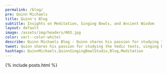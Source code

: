 ```yaml
---
permalink: /blog/
pre: Quinn Michaels
title: Quinn's Blog
subtitle: Insights on Meditation, Singing Bowls, and Ancient Wisdom
layout: default
image: /assets/img/headers/003.jpg
color: var(--color-white)
describe: Quinn Michaels Blog - Quinn shares his passion for studying the Vedic texts, singing bowls, meditation, art, and various other interests.
tweet: Quinn shares his passion for studying the Vedic texts, singing bowls, meditation, art, and various other interests.
hashtags: QuinnMichaels,QuinnSingingBowlStudio,Blog,Meditation
---
```


<section class="posts">
  {% include posts.html %}
</section>
